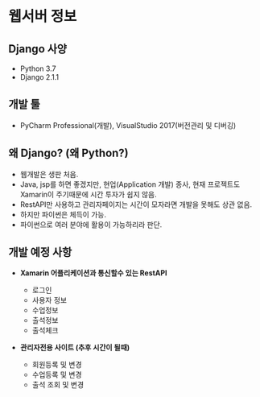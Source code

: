 ﻿# 웹서버 정보
## Django 사양
* Python 3.7
* Django 2.1.1

 ## 개발 툴
* PyCharm Professional(개발), VisualStudio 2017(버전관리 및 디버깅)

## 왜 Django? (왜 Python?)
* 웹개발은 생판 처음.
* Java, jsp를 하면 좋겠지만, 현업(Application 개발) 종사, 현재 프로젝트도 Xamarin이 주기때문에 시간 투자가 쉽지 않음.
* RestAPI만 사용하고 관리자페이지는 시간이 모자라면 개발을 못해도 상관 없음.
* 하지만 파이썬은 체득이 가능.
* 파이썬으로 여러 분야에 활용이 가능하리라 판단.

## 개발 예정 사항
* **Xamarin 어플리케이션과 통신할수 있는 RestAPI**
  * 로그인
  * 사용자 정보
  * 수업정보
  * 출석정보
  * 출석체크
  
* **관리자전용 사이트 (추후 시간이 될때)**
  * 회원등록 및 변경
  * 수업등록 및 변경
  * 출석 조회 및 변경


